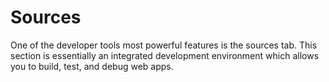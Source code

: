 Sources
=======

One of the developer tools most powerful features is the sources tab. This section is essentially an integrated development environment which allows you to build, test, and debug web apps.